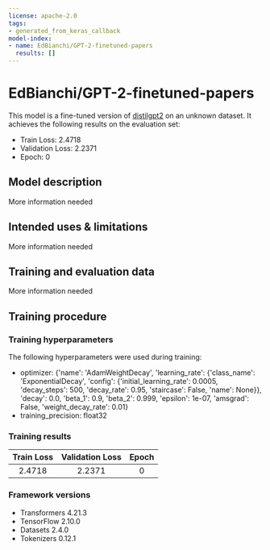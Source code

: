 ```yaml
---
license: apache-2.0
tags:
- generated_from_keras_callback
model-index:
- name: EdBianchi/GPT-2-finetuned-papers
  results: []
---
```


<!-- This model card has been generated automatically according to the information Keras had access to. You should
probably proofread and complete it, then remove this comment. -->

# EdBianchi/GPT-2-finetuned-papers

This model is a fine-tuned version of [distilgpt2](https://huggingface.co/distilgpt2) on an unknown dataset.
It achieves the following results on the evaluation set:
- Train Loss: 2.4718
- Validation Loss: 2.2371
- Epoch: 0

## Model description

More information needed

## Intended uses & limitations

More information needed

## Training and evaluation data

More information needed

## Training procedure

### Training hyperparameters

The following hyperparameters were used during training:
- optimizer: {'name': 'AdamWeightDecay', 'learning_rate': {'class_name': 'ExponentialDecay', 'config': {'initial_learning_rate': 0.0005, 'decay_steps': 500, 'decay_rate': 0.95, 'staircase': False, 'name': None}}, 'decay': 0.0, 'beta_1': 0.9, 'beta_2': 0.999, 'epsilon': 1e-07, 'amsgrad': False, 'weight_decay_rate': 0.01}
- training_precision: float32

### Training results

| Train Loss | Validation Loss | Epoch |
|:----------:|:---------------:|:-----:|
| 2.4718     | 2.2371          | 0     |


### Framework versions

- Transformers 4.21.3
- TensorFlow 2.10.0
- Datasets 2.4.0
- Tokenizers 0.12.1

